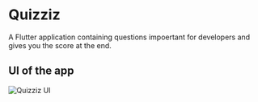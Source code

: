 # Quizziz

A Flutter application containing questions impoertant for developers and gives you the score at the end.

## UI of the app
![Quizziz UI](https://user-images.githubusercontent.com/72657275/120881073-280fa600-c5ec-11eb-8368-5eb0ba0bf6be.jpeg)

